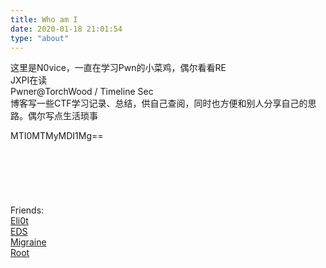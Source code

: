 ```yaml
---
title: Who am I
date: 2020-01-18 21:01:54
type: "about"
---
```



这里是N0vice，一直在学习Pwn的小菜鸡，偶尔看看RE  
JXPI在读  
Pwner@TorchWood / Timeline Sec  
博客写一些CTF学习记录、总结，供自己查阅，同时也方便和别人分享自己的思路。偶尔写点生活琐事  
  
  
MTI0MTMyMDI1Mg==  
<br/>
<br/>   
<br/>
<br/>
<br/>
Friends:  
[Eli0t](http://ybm911.work/)  
[EDS](http://www.ericdshen.com/)  
[Migraine](https://migraine-sudo.github.io)  
[Root](https://shawroot.cc/)  